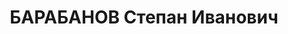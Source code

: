 ---
title: БАРАБАНОВ Степан Иванович
description: "Род. в 1892, Курская обл., Свердловский р-н, с. Собакино, русский, б/п.\
  \ Проживал: г. Иркутск. Начальник Тальцинского мехпункта \n  Арестован 09.07.1937.\
  \ Обв. по ст. ст. 58-7, 58-8, 58-11 УК РСФСР. Приговор: ВК ВС СССР, 24.10.1937 –\
  \ 10 лет ИТЛ. \n  Реабилитирован ВК ВС СССР 17.08.1967"
---